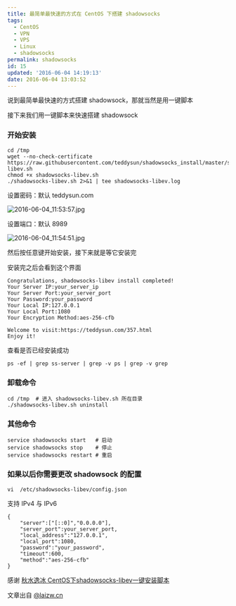 ```yaml
---
title: 最简单最快速的方式在 CentOS 下搭建 shadowsocks
tags:
  - CentOS
  - VPN
  - VPS
  - Linux
  - shadowsocks
permalink: shadowsocks
id: 15
updated: '2016-06-04 14:19:13'
date: 2016-06-04 13:03:52
---
```


说到最简单最快速的方式搭建 shadowsock，那就当然是用一键脚本

接下来我们用一键脚本来快速搭建 shadowsock

### 开始安装

```
cd /tmp
wget --no-check-certificate https://raw.githubusercontent.com/teddysun/shadowsocks_install/master/shadowsocks-libev.sh
chmod +x shadowsocks-libev.sh
./shadowsocks-libev.sh 2>&1 | tee shadowsocks-libev.log
```
设置密码：默认 teddysun.com

![2016-06-04_11:53:57.jpg](http://7xlykq.com1.z0.glb.clouddn.com/image/2016-06-04_11:53:57.jpg-mark)

设置端口：默认 8989

![2016-06-04_11:54:51.jpg](http://7xlykq.com1.z0.glb.clouddn.com/image/2016-06-04_11:54:51.jpg-mark)

然后按任意键开始安装，接下来就是等它安装完

安装完之后会看到这个界面

```
Congratulations, shadowsocks-libev install completed!
Your Server IP:your_server_ip
Your Server Port:your_server_port
Your Password:your_password
Your Local IP:127.0.0.1
Your Local Port:1080
Your Encryption Method:aes-256-cfb

Welcome to visit:https://teddysun.com/357.html
Enjoy it!
```

查看是否已经安装成功

```
ps -ef | grep ss-server | grep -v ps | grep -v grep
```

### 卸载命令

```
cd /tmp  # 进入 shadowsocks-libev.sh 所在目录
./shadowsocks-libev.sh uninstall
```

### 其他命令

```
service shadowsocks start   # 启动
service shadowsocks stop    # 停止
service shadowsocks restart # 重启
```

### 如果以后你需要更改 shadowsock 的配置

```
vi  /etc/shadowsocks-libev/config.json
```

支持 IPv4 与 IPv6

```
{
    "server":["[::0]","0.0.0.0"],
    "server_port":your_server_port,
    "local_address":"127.0.0.1",
    "local_port":1080,
    "password":"your_password",
    "timeout":600,
    "method":"aes-256-cfb"
}
```


感谢 [秋水逸冰 CentOS下shadowsocks-libev一键安装脚本](https://teddysun.com/357.html)

文章出自 [@laizw.cn](http://laizw.cn)
